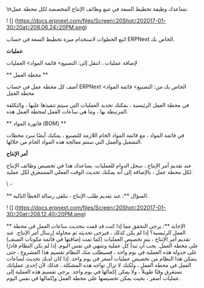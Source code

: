 \nتساعدك وظيفة تخطيط السعة في تتبع وظائف الإنتاج المخصصة لكل محطة عمل.

! [] (https://docs.erpnext.com/files/Screen٪20Shot٪202017-01-30٪20at٪208.06.24٪20PM.png)

اتبع الخطوات لاستخدام ميزة تخطيط السعة في حساب ERPNext الخاص بك.

**عمليات**

لإضافة عمليات ، انتقل إلى: التصنيع> قائمة المواد> العمليات

** محطة العمل **

أضف كل محطة عمل في حساب ERPNext الخاص بك من: التصنيع> قائمة المواد> محطة العمل

في محطة العمل الرئيسية ، يمكنك تحديد العمليات التي سيتم تنفيذها عليها ، والتكلفة المرتبطة بها ، وما هي ساعات العمل لمحطة العمل هذه.

** فاتورة المواد (BOM) **

في قائمة المواد ، مع قائمة المواد الخام اللازمة للتصنيع ، يمكنك أيضًا سرد محطات التشغيل والعمل التي ستتم معالجة هذه المواد الخام من خلالها.

**أمر الإنتاج**

عند تقديم أمر الإنتاج ، سجل الدوام للعمليات. يساعدك هذا في تخصيص وظائف الإنتاج لكل محطة عمل ، بالإضافة إلى أنه يمكنك تحديث الوقت الفعلي المستغرق لكل عملية.

\ -

** السؤال **: عند تقديم طلب الإنتاج ، نتلقى رسالة الخطأ التالية.

! [] (https://docs.erpnext.com/files/Screen٪20Shot٪202017-01-30٪20at٪208.12.40٪20PM.png)

** الإجابة **: يرجى التحقق مما إذا كنت قد قمت بتحديث ساعات العمل في محطة العمل الرئيسية؟ إذا لم يكن كذلك ، فيرجى تحديثه ثم محاولة إرسال أمر الإنتاج. عند تقديم أمر الإنتاج ، يتم تخصيص العمليات (كما تمت إضافتها في قائمة مكونات الصنف) على محطة العمل. يجب أن تبدأ كل عملية وتنتهي في نفس اليوم. إذا لم يكن النظام قادرًا على جدولة هذه العملية في يوم واحد ، فسيطلب منك النظام تقسيم هذا المشروع ، حتى يتمكن هذا النظام من تخصيص عمليات أصغر في يوم واحد. إذا كان لديك تحديث لساعات العمل في محطة العمل ، ولكنك لا تزال تواجه هذه المشكلة ، فذلك لأن إحدى عملياتك تستغرق وقتًا طويلاً ، ولا يمكن إكمالها في يوم واحد. يرجى تقسيم هذه العملية إلى عمليات أصغر ، بحيث يمكن تخصيصها على محطة العمل وإكمالها في نفس اليوم.